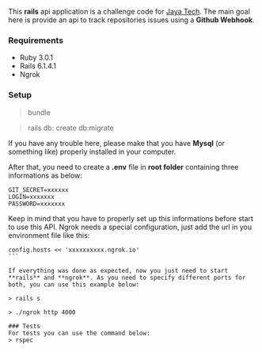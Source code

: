 This **rails** api application is a challenge code for [Jaya Tech](https://jaya.tech/). 
The main goal here is provide an api to track repositories issues using a **Github Webhook**.

### Requirements 
* Ruby 3.0.1
* Rails 6.1.4.1
* Ngrok

### Setup
> bundle

> rails db: create db:migrate

If you have any trouble here, please make that you have **Mysql** (or something like) properly installed in your computer. 

After that, you need to create a **.env** file in **root folder** containing three informations as below:

```
GIT_SECRET=xxxxxx
LOGIN=xxxxxxx
PASSWORD=xxxxxxx
```

Keep in mind that you have to properly set up this informations before start to use this API.
Ngrok needs a special configuration, just add the url in you environment file like this:

````
config.hosts << 'xxxxxxxxxx.ngrok.io'
```

If everything was done as expected, now you just need to start **rails** and **ngrok**. As you need to specify different ports for both, you can use this example below:

> rails s 

> ./ngrok http 4000

### Tests
For tests you can use the command below:
> rspec